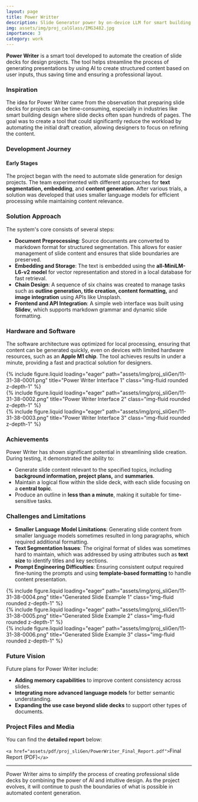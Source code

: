 ```yaml
---
layout: page
title: Power Writter
description: Slide Generator power by on-device LLM for smart building system designers
img: assets/img/proj_calGlass/IMG3482.jpg
importance: 3
category: work
---
```

**Power Writer** is a smart tool developed to automate the creation of slide decks for design projects. The tool helps streamline the process of generating presentations by using AI to create structured content based on user inputs, thus saving time and ensuring a professional layout.

### Inspiration

The idea for Power Writer came from the observation that preparing slide decks for projects can be time-consuming, especially in industries like smart building design where slide decks often span hundreds of pages. The goal was to create a tool that could significantly reduce the workload by automating the initial draft creation, allowing designers to focus on refining the content.

### Development Journey

#### Early Stages

The project began with the need to automate slide generation for design projects. The team experimented with different approaches for **text segmentation, embedding**, and **content generation**. After various trials, a solution was developed that uses smaller language models for efficient processing while maintaining content relevance.

### Solution Approach

The system's core consists of several steps:

- **Document Preprocessing**: Source documents are converted to markdown format for structured segmentation. This allows for easier management of slide content and ensures that slide boundaries are preserved.
- **Embedding and Storage**: The text is embedded using the **all-MiniLM-L6-v2 model** for vector representation and stored in a local database for fast retrieval.
- **Chain Design**: A sequence of six chains was created to manage tasks such as **outline generation, title creation, content formatting,** and **image integration** using APIs like Unsplash.
- **Frontend and API Integration**: A simple web interface was built using **Slidev**, which supports markdown grammar and dynamic slide formatting.

### Hardware and Software

The software architecture was optimized for local processing, ensuring that content can be generated quickly, even on devices with limited hardware resources, such as an **Apple M1 chip**. The tool achieves results in under a minute, providing a fast and practical solution for designers.

<div class="row">
    <div class="col-sm mt-3 mt-md-0">
        {% include figure.liquid loading="eager" path="assets/img/proj_sliGen/11-31-38-0001.png" title="Power Writer Interface 1" class="img-fluid rounded z-depth-1" %}
    </div>
    <div class="col-sm mt-3 mt-md-0">
        {% include figure.liquid loading="eager" path="assets/img/proj_sliGen/11-31-38-0002.png" title="Power Writer Interface 2" class="img-fluid rounded z-depth-1" %}
    </div>
    <div class="col-sm mt-3 mt-md-0">
        {% include figure.liquid loading="eager" path="assets/img/proj_sliGen/11-31-38-0003.png" title="Power Writer Interface 3" class="img-fluid rounded z-depth-1" %}
    </div>
</div>

### Achievements

Power Writer has shown significant potential in streamlining slide creation. During testing, it demonstrated the ability to:

- Generate slide content relevant to the specified topics, including **background information, project plans,** and **summaries**.
- Maintain a logical flow within the slide deck, with each slide focusing on a **central topic**.
- Produce an outline in **less than a minute**, making it suitable for time-sensitive tasks.

### Challenges and Limitations

- **Smaller Language Model Limitations**: Generating slide content from smaller language models sometimes resulted in long paragraphs, which required additional formatting.
- **Text Segmentation Issues**: The original format of slides was sometimes hard to maintain, which was addressed by using attributes such as **text size** to identify titles and key sections.
- **Prompt Engineering Difficulties**: Ensuring consistent output required fine-tuning the prompts and using **template-based formatting** to handle content presentation.

<div class="row">
    <div class="col-sm mt-3 mt-md-0">
        {% include figure.liquid loading="eager" path="assets/img/proj_sliGen/11-31-38-0004.png" title="Generated Slide Example 1" class="img-fluid rounded z-depth-1" %}
    </div>
    <div class="col-sm mt-3 mt-md-0">
        {% include figure.liquid loading="eager" path="assets/img/proj_sliGen/11-31-38-0005.png" title="Generated Slide Example 2" class="img-fluid rounded z-depth-1" %}
    </div>
    <div class="col-sm mt-3 mt-md-0">
        {% include figure.liquid loading="eager" path="assets/img/proj_sliGen/11-31-38-0006.png" title="Generated Slide Example 3" class="img-fluid rounded z-depth-1" %}
    </div>
</div>

### Future Vision

Future plans for Power Writer include:

- **Adding memory capabilities** to improve content consistency across slides.
- **Integrating more advanced language models** for better semantic understanding.
- **Expanding the use case beyond slide decks** to support other types of documents.

### Project Files and Media

You can find the **detailed report** below:

`<a href="assets/pdf/proj_sliGen/PowerWriter_Final_Report.pdf">`Final Report (PDF)`</a>`

---

Power Writer aims to simplify the process of creating professional slide decks by combining the power of AI and intuitive design. As the project evolves, it will continue to push the boundaries of what is possible in automated content generation.
